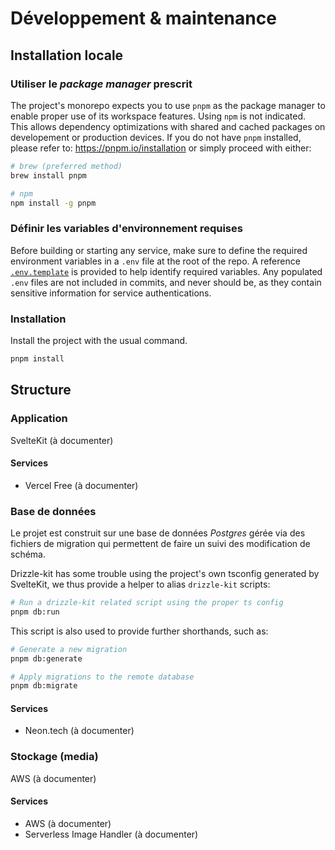 # Développement & maintenance

## Installation locale

### Utiliser le _package manager_ prescrit

The project's monorepo expects you to use `pnpm` as the package manager to enable proper use of its
workspace features. Using `npm` is not indicated. This allows dependency optimizations with shared
and cached packages on developement or production devices. If you do not have `pnpm` installed,
please refer to: <https://pnpm.io/installation> or simply proceed with either:

```sh
# brew (preferred method)
brew install pnpm

# npm
npm install -g pnpm
```

### Définir les variables d'environnement requises

Before building or starting any service, make sure to define the required environment variables in a
`.env` file at the root of the repo. A reference [`.env.template`](.env.template) is provided to
help identify required variables. Any populated `.env` files are not included in commits, and never
should be, as they contain sensitive information for service authentications.

### Installation

Install the project with the usual command.

```sh
pnpm install
```

## Structure

### Application

SvelteKit (à documenter)

#### Services

- Vercel Free (à documenter)

### Base de données

Le projet est construit sur une base de données _Postgres_ gérée via des fichiers de migration qui
permettent de faire un suivi des modification de schéma.

Drizzle-kit has some trouble using the project's own tsconfig generated by SvelteKit, we thus
provide a helper to alias `drizzle-kit` scripts:

```sh
# Run a drizzle-kit related script using the proper ts config
pnpm db:run
```

This script is also used to provide further shorthands, such as:

```sh
# Generate a new migration
pnpm db:generate

# Apply migrations to the remote database
pnpm db:migrate
```

#### Services

- Neon.tech (à documenter)

### Stockage (media)

AWS (à documenter)

#### Services

- AWS (à documenter)
- Serverless Image Handler (à documenter)
